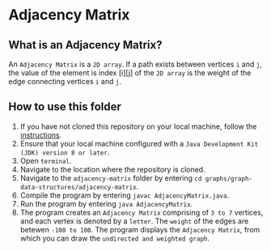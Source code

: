# Adjacency Matrix

## What is an Adjacency Matrix?
An `Adjacency Matrix` is a `2D array`. If a path exists between vertices `i` and `j`, the value of the element is index [i][j] of the `2D array` is the weight of the edge connecting vertices `i` and `j`.

## How to use this folder
1. If you have not cloned this repository on your local machine, follow the [instructions](https://github.com/shumarb/learning#how-to-use-this-repository).
2. Ensure that your local machine configured with a `Java Development Kit (JDK) version 8 or later`.
3. Open `terminal`.
4. Navigate to the location where the repository is cloned.
5. Navigate to the `adjacency-matrix` folder by entering `cd graphs/graph-data-structures/adjacency-matrix`.
6. Compile the program by entering `javac AdjacencyMatrix.java`.
7. Run the program by entering `java AdjacencyMatrix`.
8.  The program creates an `Adjacency Matrix` comprising of `3 to 7` vertices, and each vertex is denoted by a `letter`. The `weight` of the edges are betewen `-100 to 100`. The program displays the `Adjacency Matrix`, from which you can draw the `undirected and weighted graph`.